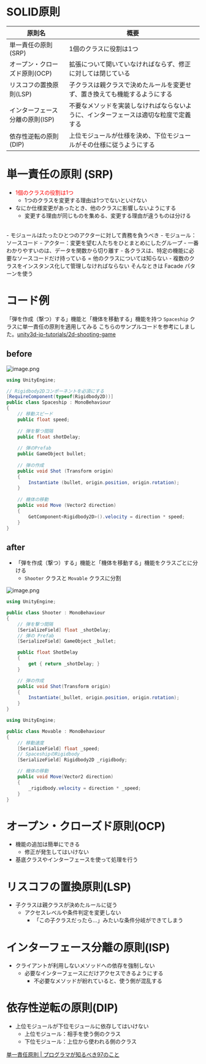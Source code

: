 # SOLID原則

| 原則名 | 概要 |
| --- | --- |
| 単一責任の原則 (SRP)| 1個のクラスに役割は1つ |
| オープン・クローズド原則(OCP) | 拡張について開いていなければならず、修正に対しては閉じている |
| リスコフの置換原則(LSP) | 子クラスは親クラスで決めたルールを変更せず、置き換えても機能するようにする |
| インターフェース分離の原則(ISP) | 不要なメソッドを実装しなければならないように、インターフェースは適切な粒度で定義する |
| 依存性逆転の原則(DIP) | 上位モジュールが仕様を決め、下位モジュールがその仕様に従うようにする |

# 単一責任の原則 (SRP)

- <font color="Red">1個のクラスの役割は1つ</font>
    - 1つのクラスを変更する理由は1つでないといけない
- なにか仕様変更があったとき、他のクラスに影響しないようにする
    - 変更する理由が同じものを集める、変更する理由が違うものは分ける  
<br>
- モジュールはたったひとつのアクターに対して責務を負うべき
    - モジュール：ソースコード
    - アクター：変更を望む人たちをひとまとめにしたグループ
- 一番わかりやすいのは、データを関数から切り離す
    - 各クラスは、特定の機能に必要なソースコードだけ持っている = 他のクラスについては知らない
- 複数のクラスをインスタンス化して管理しなければならない
    そんなときは Facade パターンを使う

# コード例

「弾を作成（撃つ）する」機能と「機体を移動する」機能を持つ `Spaceship` クラスに単一責任の原則を適用してみる
こちらのサンプルコードを参考にしました。[unity3d-jp-tutorials/2d-shooting-game](https://github.com/unity3d-jp-tutorials/2d-shooting-game/wiki/%E7%AC%AC04%E5%9B%9E-%E6%95%B5%E3%82%92%E4%BD%9C%E6%88%90%E3%81%97%E3%82%88%E3%81%86)

## before

![image.png](https://qiita-image-store.s3.ap-northeast-1.amazonaws.com/0/233011/5efa3634-a462-1e45-ff77-8a42ac28c5ae.png)

```Spaceship.cs
using UnityEngine;

// Rigidbody2Dコンポーネントを必須にする
[RequireComponent(typeof(Rigidbody2D))]
public class Spaceship : MonoBehaviour
{
    // 移動スピード
    public float speed;
	
    // 弾を撃つ間隔
    public float shotDelay;
	
    // 弾のPrefab
    public GameObject bullet;
    
    // 弾の作成
    public void Shot (Transform origin)
    {
        Instantiate (bullet, origin.position, origin.rotation);
    }
    
    // 機体の移動
    public void Move (Vector2 direction)
    {
        GetComponent<Rigidbody2D>().velocity = direction * speed;
    }
}
```

## after

- 「弾を作成（撃つ）する」機能と「機体を移動する」機能をクラスごとに分ける
    - `Shooter` クラスと `Movable` クラスに分割

![image.png](https://qiita-image-store.s3.ap-northeast-1.amazonaws.com/0/233011/3e692fbe-95d5-1f4f-f858-996d752178ba.png)


```Shooter.cs
using UnityEngine;

public class Shooter : MonoBehaviour
{
    // 弾を撃つ間隔
    [SerializeField] float _shotDelay;
    // 弾の Prefab
    [SerializeField] GameObject _bullet;

    public float ShotDelay
    {
        get { return _shotDelay; }
    }

    // 弾の作成
    public void Shot(Transform origin)
    {
        Instantiate(_bullet, origin.position, origin.rotation);
    }
}
```

```Movable.cs
using UnityEngine;

public class Movable : MonoBehaviour
{
    // 移動速度
    [SerializeField] float _speed;
    // SpaceshipのRigidbody
    [SerializeField] Rigidbody2D _rigidbody;

    // 機体の移動
    public void Move(Vector2 direction)
    {
        _rigidbody.velocity = direction * _speed;
    }
}

```


# オープン・クローズド原則(OCP)

- 機能の追加は簡単にできる
    - 修正が発生してはいけない
- 基底クラスやインターフェースを使って処理を行う

# リスコフの置換原則(LSP)

- 子クラスは親クラスが決めたルールに従う
    - アクセスレベルや条件判定を変更しない
        - 「この子クラスだったら…」みたいな条件分岐ができてしまう

# インターフェース分離の原則(ISP)

- クライアントが利用しないメソッドへの依存を強制しない
    - 必要なインターフェースにだけアクセスできるようにする
        - 不必要なメソッドが紛れていると、使う側が混乱する

# 依存性逆転の原則(DIP)

- 上位モジュールが下位モジュールに依存してはいけない
    - 上位モジュール：相手を使う側のクラス
    - 下位モジュール：上位から使われる側のクラス


[単一責任原則 | プログラマが知るべき97のこと](https://xn--97-273ae6a4irb6e2hsoiozc2g4b8082p.com/%E3%82%A8%E3%83%83%E3%82%BB%E3%82%A4/%E5%8D%98%E4%B8%80%E8%B2%AC%E4%BB%BB%E5%8E%9F%E5%89%87/)